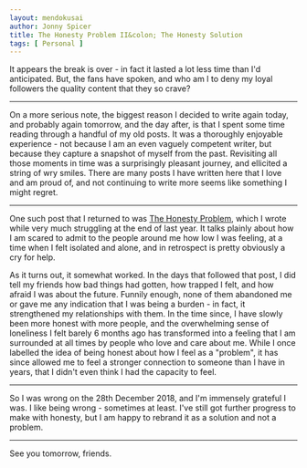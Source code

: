 ```yaml
---
layout: mendokusai
author: Jonny Spicer
title: The Honesty Problem II&colon; The Honesty Solution
tags: [ Personal ]
---
```

It appears the break is over - in fact it lasted a lot less time than I'd anticipated. But, the fans have spoken, and who am I to
deny my loyal followers the quality content that they so crave?

---

On a more serious note, the biggest reason I decided to write again today, and probably again tomorrow, and the day after, is that
I spent some time reading through a handful of my old posts. It was a thoroughly enjoyable experience - not because I am an even vaguely competent writer, but because they capture a snapshot of myself from the past. Revisiting all those moments in time was a surprisingly pleasant journey, and ellicited a string of wry smiles. There are many posts I have written here that I love and am proud of, and not continuing to write more seems like something I might regret.

---

One such post that I returned to was [The Honesty Problem](/mendokusai/2018/12/28/the-honesty-problem), which I wrote while very
much struggling at the end of last year. It talks plainly about how I am scared to admit to the people around me how low I was feeling, at a time when I felt isolated and alone, and in retrospect is pretty obviously a cry for help.

As it turns out, it somewhat worked. In the days that followed that post, I did tell my friends how bad things had gotten, how trapped I felt, and how afraid I was about the future. Funnily enough, none of them abandoned me or gave me any indication that I was
being a burden - in fact, it strengthened my relationships with them. In the time since, I have slowly been more honest with more people,
and the overwhelming sense of loneliness I felt barely 6 months ago has transformed into a feeling that I am surrounded at all times by people who love and care about me. While I once labelled the idea of being honest about how I feel as a "problem", it has since
allowed me to feel a stronger connection to someone than I have in years, that I didn't even think I had the capacity to feel.

---

So I was wrong on the 28th December 2018, and I'm immensely grateful I was. I like being wrong - sometimes at least. I've still got
further progress to make with honesty, but I am happy to rebrand it as a solution and not a problem.

---

See you tomorrow, friends.
